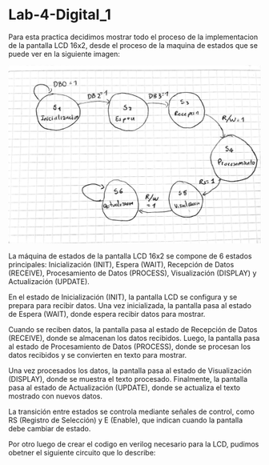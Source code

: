 # Lab-4-Digital_1

Para esta practica decidimos mostrar todo el proceso de la implementacion de la pantalla LCD 16x2, desde el proceso de la maquina de estados que se puede ver en la siguiente imagen:

![apli_diodo](./1000221405.jpg)

La máquina de estados de la pantalla LCD 16x2 se compone de 6 estados principales: Inicialización (INIT), Espera (WAIT), Recepción de Datos (RECEIVE), Procesamiento de Datos (PROCESS), Visualización (DISPLAY) y Actualización (UPDATE).

En el estado de Inicialización (INIT), la pantalla LCD se configura y se prepara para recibir datos. Una vez inicializada, la pantalla pasa al estado de Espera (WAIT), donde espera recibir datos para mostrar.

Cuando se reciben datos, la pantalla pasa al estado de Recepción de Datos (RECEIVE), donde se almacenan los datos recibidos. Luego, la pantalla pasa al estado de Procesamiento de Datos (PROCESS), donde se procesan los datos recibidos y se convierten en texto para mostrar.

Una vez procesados los datos, la pantalla pasa al estado de Visualización (DISPLAY), donde se muestra el texto procesado. Finalmente, la pantalla pasa al estado de Actualización (UPDATE), donde se actualiza el texto mostrado con nuevos datos.

La transición entre estados se controla mediante señales de control, como RS (Registro de Selección) y E (Enable), que indican cuando la pantalla debe cambiar de estado.


Por otro luego de crear el codigo en verilog necesario para la LCD, pudimos obetner el siguiente circuito que lo describe: 




